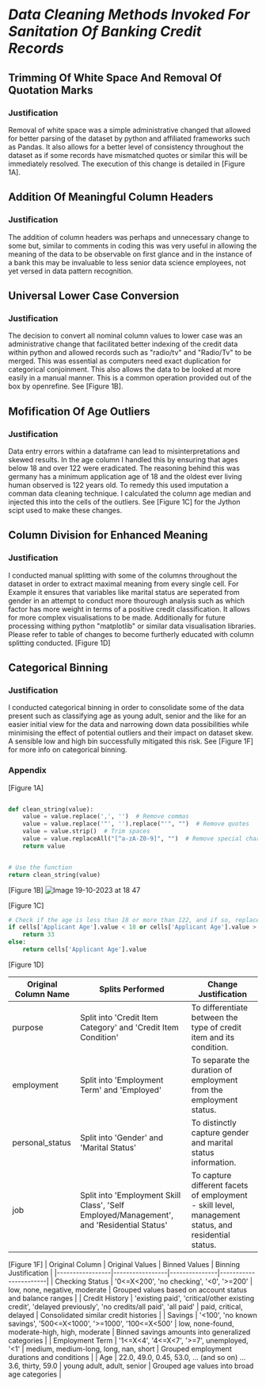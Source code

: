 <h1> <em> Data Cleaning Methods Invoked For Sanitation Of Banking Credit Records </em> </h1>

<h2> Trimming Of White Space And Removal Of Quotation Marks </h2>

<h3>Justification</h3>

Removal of white space was a simple administrative changed that allowed for better parsing of the dataset by python and affiliated frameworks such as Pandas. It also allows for a better level of consistency throughout the dataset as if some records have mismatched quotes or similar this will be immediately resolved. The execution of this change is detailed in [Figure 1A].

<h2> Addition Of Meaningful Column Headers </h2>

<h3>Justification </h3>

The addition of column headers was perhaps and unnecessary change to some but, similar to comments in coding this was very useful in allowing the meaning of the data to be observable on first glance and in the instance of a bank this may be invaluable to less senior data science employees, not yet versed in data pattern recognition.

<h2> Universal Lower Case Conversion </h2>

<h3> Justification </h3>

The decision to convert all nominal column values to lower case was an administrative change that facilitated better indexing of the credit data within python and allowed records such as "radio/tv" and "Radio/Tv" to be merged. This was essential as computers need exact duplication for categorical conjoinment. This also allows the data to be looked at more easily in a manual manner. This is a common operation provided out of the box by openrefine. See [Figure 1B].

<h2> Mofification Of Age Outliers</h2>

<h3> Justification </h3>

Data entry errors within a dataframe can lead to misinterpretations and skewed results. In the age column I handled this by ensuring that ages below 18 and over 122 were eradicated. The reasoning behind this was germany has a minimum application age of 18 and the oldest ever living human observed is 122 years old. To remedy this used imputation a comman data cleaning technique. I calculated the column age median and injected this into the cells of the outliers. See [Figure 1C] for the Jython scipt used to make these changes. 

<h2>Column Division for Enhanced Meaning</h2>

<h3> Justification </h3>

I conducted manual splitting with some of the columns throughout the dataset in order to extract maximal meaning from every single cell. For Example it ensures that variables like marital status are seperated from gender in an attempt to conduct more thourough analysis such as which factor has more weight in terms of a positive credit classification. It allows for more complex visualisations to be made. Additionally for future processing withing python "matplotlib" or similar data visualisation libraries. Please refer to table of changes to become furtherly educated with column splitting conducted. [Figure 1D]

<h2> Categorical Binning </h2>

<h3> Justification </h3>
I conducted categorical binning in order to consolidate some of the data present such as classifying age as young adult, senior and the like for an easier initial view for the data and narrowing down data possibilities while minimising the effect of potential outliers and their impact on dataset skew. A sensible low and high bin successfully mitigated this risk. See [Figure 1F] for more info on categorical binning.

<h3> Appendix </h3>

[Figure 1A]
``` python

def clean_string(value):
    value = value.replace(',', '')  # Remove commas
    value = value.replace('"', '').replace("'", "")  # Remove quotes
    value = value.strip()  # Trim spaces
    value = value.replaceAll("[^a-zA-Z0-9]", "")  # Remove special characters
    return value


# Use the function
return clean_string(value)

```
[Figure 1B]
![Image 19-10-2023 at 18 47](https://github.com/justinwylie033/Data-Analytics-Coursework/assets/121656622/0dc7689c-e1df-40dc-adcc-7219803817b3)

[Figure 1C]
```python
# Check if the age is less than 18 or more than 122, and if so, replace it with 33, otherwise leave it as is.
if cells['Applicant Age'].value < 18 or cells['Applicant Age'].value > 122:
    return 33
else:
    return cells['Applicant Age'].value

```
[Figure 1D]

| Original Column Name | Splits Performed | Change Justification |
|----------------------|--------------|----------------------|
| purpose              | Split into 'Credit Item Category' and 'Credit Item Condition' | To differentiate between the type of credit item and its condition. |
| employment           | Split into 'Employment Term' and 'Employed' | To separate the duration of employment from the employment status. |
| personal_status      | Split into 'Gender' and 'Marital Status' | To distinctly capture gender and marital status information. |
| job                  | Split into 'Employment Skill Class', 'Self Employed/Management', and 'Residential Status' | To capture different facets of employment - skill level, management status, and residential status. |

[Figure 1F]
| Original Column | Original Values | Binned Values | Binning Justification |
|-----------------|-----------------|---------------|-----------------------|
| Checking Status | '0<=X<200', 'no checking', '<0', '>=200' | low, none, negative, moderate | Grouped values based on account status and balance ranges |
| Credit History | 'existing paid', 'critical/other existing credit', 'delayed previously', 'no credits/all paid', 'all paid' | paid, critical, delayed | Consolidated similar credit histories |
| Savings | '<100', 'no known savings', '500<=X<1000', '>=1000', '100<=X<500' | low, none-found, moderate-high, high, moderate | Binned savings amounts into generalized categories |
| Employment Term | '1<=X<4', '4<=X<7', '>=7', unemployed, '<1' | medium, medium-long, long, nan, short | Grouped employment durations and conditions |
| Age | 22.0, 49.0, 0.45, 53.0, ... (and so on) ... 3.6, thirty, 59.0 | young adult, adult, senior | Grouped age values into broad age categories |







